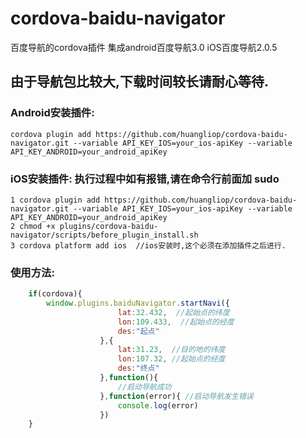 # cordova-baidu-navigator
百度导航的cordova插件
    集成android百度导航3.0  iOS百度导航2.0.5
## 由于导航包比较大,下载时间较长请耐心等待.
  
### Android安装插件:
    cordova plugin add https://github.com/huangliop/cordova-baidu-navigator.git --variable API_KEY_IOS=your_ios-apiKey --variable API_KEY_ANDROID=your_android_apiKey

### iOS安装插件: 执行过程中如有报错,请在命令行前面加 sudo
    1 cordova plugin add https://github.com/huangliop/cordova-baidu-navigator.git --variable API_KEY_IOS=your_ios-apiKey --variable API_KEY_ANDROID=your_android_apiKey
    2 chmod +x plugins/cordova-baidu-navigator/scripts/before_plugin_install.sh
    3 cordova platform add ios  //ios安装时,这个必须在添加插件之后进行.
  
### 使用方法: 
```javascript
    if(cordova){
        window.plugins.baiduNavigator.startNavi({
                        lat:32.432,  //起始点的纬度
                        lon:109.433,  //起始点的经度
                        des:"起点"
                    },{
                        lat:31.23,  //目的地的纬度
                        lon:107.32, //起始点的经度
                        des:"终点"
                    },function(){
                        //启动导航成功
                    },function(error){ //启动导航发生错误
                        console.log(error)
                    }) 
    } 
 ```
